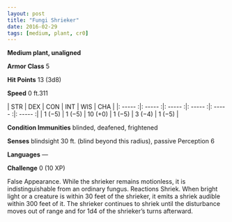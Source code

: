 ```yaml
---
layout: post
title: "Fungi Shrieker"
date: 2016-02-29
tags: [medium, plant, cr0]
---
```


**Medium plant, unaligned**

**Armor Class** 5

**Hit Points** 13 (3d8)

**Speed** 0 ft.311

|   STR   |   DEX   |   CON   |   INT   |   WIS   |   CHA   |
|: ----- :|: ----- :|: ----- :|: ----- :|: ----- :|: ----- :|
| 1 (−5) | 1 (−5) | 10 (+0) | 1 (−5) | 3 (−4) | 1 (−5) |

**Condition Immunities** blinded, deafened, frightened 

**Senses** blindsight 30 ft. (blind beyond this radius), passive Perception 6 

**Languages** — 

**Challenge** 0 (10 XP)

 False Appearance. While the shrieker remains motionless, it is indistinguishable from an ordinary fungus. Reactions Shriek. When bright light or a creature is within 30 feet of the shrieker, it emits a shriek audible within 300 feet of it. The shrieker continues to shriek until the disturbance moves out of range and for 1d4 of the shrieker’s turns afterward.